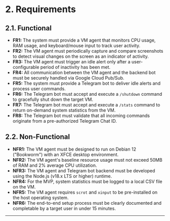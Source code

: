 # 2. Requirements

## 2.1. Functional

*   **FR1:** The system must provide a VM agent that monitors CPU usage, RAM usage, and keyboard/mouse input to track user activity.
*   **FR2:** The VM agent must periodically capture and compare screenshots to detect visual changes on the screen as an indicator of activity.
*   **FR3:** The VM agent must trigger an idle alert only after a user-configurable period of inactivity has been met.
*   **FR4:** All communication between the VM agent and the backend bot must be securely handled via Google Cloud Pub/Sub.
*   **FR5:** The system must provide a Telegram bot to deliver idle alerts and process user commands.
*   **FR6:** The Telegram bot must accept and execute a `/shutdown` command to gracefully shut down the target VM.
*   **FR7:** The Telegram bot must accept and execute a `/stats` command to return on-demand system statistics from the VM.
*   **FR8:** The Telegram bot must validate that all incoming commands originate from a pre-authorized Telegram Chat ID.

## 2.2. Non-Functional

*   **NFR1:** The VM agent must be designed to run on Debian 12 ("Bookworm") with an XFCE desktop environment.
*   **NFR2:** The VM agent's baseline resource usage must not exceed 50MB of RAM and 2% average CPU utilization.
*   **NFR3:** The VM agent and Telegram bot backend must be developed using the Node.js (v18.x LTS or higher) runtime.
*   **NFR4:** For the MVP, system statistics must be logged to a local CSV file on the VM.
*   **NFR5:** The VM agent requires `scrot` and `xinput` to be pre-installed on the host operating system.
*   **NFR6:** The end-to-end setup process must be clearly documented and completable by a target user in under 15 minutes.

---